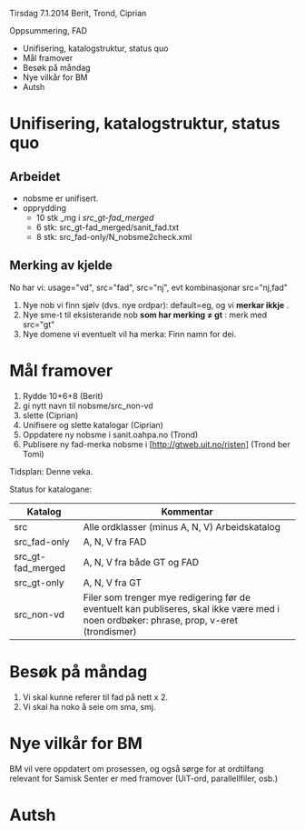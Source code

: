 Tirsdag 7.1.2014
Berit, Trond, Ciprian

Oppsummering, FAD

* Unifisering, katalogstruktur, status quo
* Mål framover
* Besøk på måndag
* Nye vilkår for BM
* Autsh

# Unifisering, katalogstruktur, status quo

## Arbeidet
* nobsme er unifisert.
* opprydding
    - 10 stk _mg i *src_gt-fad_merged*
    - 6 stk: src_gt-fad_merged/sanit_fad.txt
    - 8 stk: src_fad-only/N_nobsme2check.xml

## Merking av kjelde

No har vi: usage="vd", src="fad", src="nj", evt kombinasjonar src="nj,fad"

1. Nye nob vi finn sjølv (dvs. nye ordpar): default=eg, og vi **merkar ikkje** <e>.
1. Nye sme-t til eksisterande nob **som har merking ≠ gt** : merk <t> med src="gt"
1. Nye domene vi eventuelt vil ha merka: Finn namn for dei.

# Mål framover

1. Rydde 10+6+8 (Berit)
1. gi nytt navn til nobsme/src_non-vd
1. slette <e mg_all="2" mg_fad="1"> (Ciprian)
1. Unifisere og slette katalogar (Ciprian)
1. Oppdatere ny nobsme i sanit.oahpa.no (Trond)
1. Publisere ny fad-merka nobsme i [http://gtweb.uit.no/risten] (Trond ber Tomi)

Tidsplan: Denne veka.

Status for katalogane:

|   Katalog          | Kommentar
| --- | ---
|  src               | Alle ordklasser (minus A, N, V) Arbeidskatalog
|  src_fad-only      | A, N, V fra FAD
|  src_gt-fad_merged | A, N, V fra både GT og FAD
|  src_gt-only       | A, N, V fra GT
|  src_non-vd        | Filer som trenger mye redigering før de eventuelt kan publiseres, skal ikke være med i noen ordbøker: phrase, prop, v-eret (trondismer)

# Besøk på måndag

1. Vi skal kunne referer til fad på nett x 2.
1. Vi skal ha noko å seie om sma, smj.

# Nye vilkår for BM

BM vil vere oppdatert om prosessen, og også sørge for at ordtilfang
relevant for Samisk Senter er med framover (UiT-ord, parallellfiler, osb.)

# Autsh
